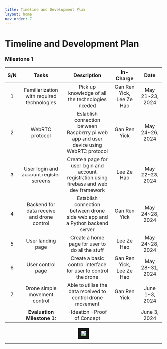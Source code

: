 ```yaml
---
title: Timeline and Development Plan
layout: home
nav_order: 7
---
```

# Timeline and Development Plan

### Milestone 1

| **S/N** |                  **Tasks**                 |                                       **Description**                                      |       **In-Charge**      |     **Date**    |
|:------:|:------------------------------------------:|:------------------------------------------------------------------------------------------:|:------------------------:|:---------------:|
|    1   | Familiarization with required technologies | Pick up knowledge of all the technologies needed                                           | Gan Ren Yick, Lee Ze Hao | May 21~23, 2024 |
|    2   |               WebRTC protocol              | Establish connection between Raspberry pi web app and user device using WebRTC protocol    |       Gan Ren Yick       | May 24~26, 2024 |
|    3   |   User login and account register screens  | Create a page for user login and account registration using firebase and web dev framework |        Lee Ze Hao        | May 22~23, 2024 |
|    4   | Backend for data receive and drone control | Establish connection between drone side web app and a Python backend server                |       Gan Ren Yick       | May 24~28, 2024 |
|    5   |              User landing page             | Create a home page for user to do all the stuff                                            |        Lee Ze Hao        | May 24~28, 2024 |
|    6   |              User control page             | Create a basic control interface for user to control the drone                             | Gan Ren Yick, Lee Ze Hao | May 28~31, 2024 |
|    7   |        Drone simple movement control       | Able to utilise the data received to control drone movement                                |       Gan Ren Yick       |  June 1~3, 2024 |
|        |         **Evaluation Milestone 1:**        | -Ideation  -Proof of Concept                                                               |                          |   June 3, 2024  |

<p align="center">
<img src="https://github.com/LeeZeHao/Kiki_Delivery_Docs/assets/46279960/04af4327-8f99-40ed-b267-99f371a935ba" border="10"/>  
</p>

----

[Just the Docs]: https://just-the-docs.github.io/just-the-docs/
[GitHub Pages]: https://docs.github.com/en/pages
[README]: https://github.com/just-the-docs/just-the-docs-template/blob/main/README.md
[Jekyll]: https://jekyllrb.com
[GitHub Pages / Actions workflow]: https://github.blog/changelog/2022-07-27-github-pages-custom-github-actions-workflows-beta/
[use this template]: https://github.com/just-the-docs/just-the-docs-template/generate
